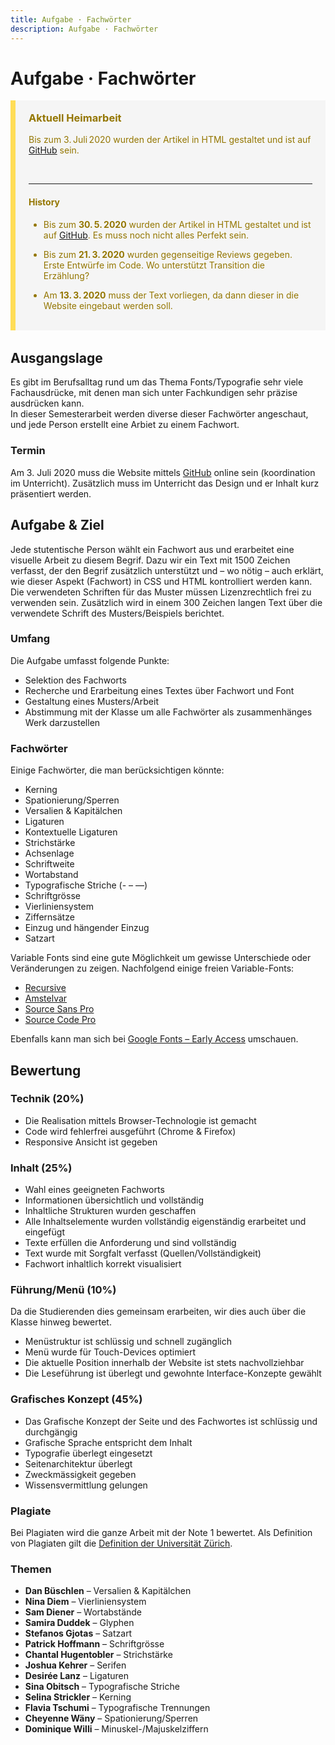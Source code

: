 ```yaml
---
title: Aufgabe · Fachwörter
description: Aufgabe · Fachwörter
---
```


<style>
.next {
  border-color: #ffdd57;
  color: #947600;
  border-style: solid;
  border-width: 0 0 0 0.5rem;
  padding: 1.25em 1.5em;
  background-color: #f5f5f5;
  margin-bottom: 2rem;
}
.next h3 {
  margin-top: 0;
}
</style>


# Aufgabe · Fachwörter


<div class="next">

### Aktuell Heimarbeit

Bis zum 3. Juli 2020 wurden der Artikel in HTML gestaltet und ist auf [GitHub](https://github.com/logrinto/IAD2019.type-terms) sein.

<br />

---


#### History
* Bis zum **30. 5. 2020** wurden der Artikel in HTML gestaltet und ist auf [GitHub](https://github.com/logrinto/IAD2019.type-terms). Es muss noch nicht alles Perfekt sein.

* Bis zum **21. 3. 2020** wurden gegenseitige Reviews gegeben. Erste Entwürfe im Code. Wo unterstützt Transition die Erzählung?
* Am **13. 3. 2020** muss der Text vorliegen, da dann dieser in die Website eingebaut werden soll.

</div>



## Ausgangslage

Es gibt im Berufsalltag rund um das Thema Fonts/Typografie sehr viele Fachausdrücke, mit denen man sich unter Fachkundigen sehr präzise ausdrücken kann.  
In dieser Semesterarbeit werden diverse dieser Fachwörter angeschaut, und jede Person erstellt eine Arbiet zu einem Fachwort.

### Termin
Am 3. Juli 2020 muss die Website mittels [GitHub](https://github.com/logrinto/IAD2019.type-terms) online sein (koordination im Unterricht). Zusätzlich muss im Unterricht das Design und er Inhalt kurz präsentiert werden.


## Aufgabe & Ziel

Jede stutentische Person wählt ein Fachwort aus und erarbeitet eine visuelle Arbeit zu diesem Begrif. Dazu wir ein Text mit 1500 Zeichen verfasst, der den Begrif zusätzlich unterstützt und – wo nötig – auch erklärt, wie dieser Aspekt (Fachwort) in CSS und HTML kontrolliert werden kann.   
Die verwendeten Schriften für das Muster müssen Lizenzrechtlich frei zu verwenden sein. Zusätzlich wird in einem 300 Zeichen langen Text über die verwendete Schrift des Musters/Beispiels berichtet.


### Umfang
Die Aufgabe umfasst folgende Punkte:

* Selektion des Fachworts
* Recherche und Erarbeitung eines Textes über Fachwort und Font
* Gestaltung eines Musters/Arbeit
* Abstimmung mit der Klasse um alle Fachwörter als zusammenhänges Werk darzustellen

### Fachwörter
Einige Fachwörter, die man berücksichtigen könnte:


* Kerning
* Spationierung/Sperren
* Versalien & Kapitälchen
* Ligaturen
* Kontextuelle Ligaturen
* Strichstärke
* Achsenlage
* Schriftweite
* Wortabstand
* Typografische Striche (- – —)
* Schriftgrösse
* Vierliniensystem
* Ziffernsätze
* Einzug und hängender Einzug
* Satzart


Variable Fonts sind eine gute Möglichkeit um gewisse Unterschiede oder Veränderungen zu zeigen. Nachfolgend einige freien Variable-Fonts:


* [Recursive](https://www.recursive.design/)
* [Amstelvar](https://github.com/TypeNetwork/Amstelvar/releases)
* [Source Sans Pro](https://github.com/adobe-fonts/source-sans-pro/releases)
* [Source Code Pro](https://github.com/adobe-fonts/source-code-pro/releases)

Ebenfalls kann man sich bei [Google Fonts – Early Access](https://fonts.google.com/earlyaccess) umschauen.

  <!--
  font
    Vesper Libre
    Nunito
  -->


## Bewertung

### Technik (20%)

* Die Realisation mittels Browser-Technologie ist gemacht
* Code wird fehlerfrei ausgeführt (Chrome & Firefox)
* Responsive Ansicht ist gegeben

### Inhalt (25%)

* Wahl eines geeigneten Fachworts
* Informationen übersichtlich und vollständig
* Inhaltliche Strukturen wurden geschaffen
* Alle Inhaltselemente wurden vollständig eigenständig erarbeitet und eingefügt
* Texte erfüllen die Anforderung und sind vollständig
* Text wurde mit Sorgfalt verfasst (Quellen/Vollständigkeit)
* Fachwort inhaltlich korrekt visualisiert

### Führung/Menü (10%)

Da die Studierenden dies gemeinsam erarbeiten, wir dies auch über die Klasse hinweg bewertet.

* Menüstruktur ist schlüssig und schnell zugänglich
* Menü wurde für Touch-Devices optimiert
* Die aktuelle Position innerhalb der Website ist stets nachvollziehbar
* Die Leseführung ist überlegt und gewohnte Interface-Konzepte gewählt

### Grafisches Konzept (45%)

* Das Grafische Konzept der Seite und des Fachwortes ist schlüssig und durchgängig
* Grafische Sprache entspricht dem Inhalt
* Typografie überlegt eingesetzt
* Seitenarchitektur überlegt
* Zweckmässigkeit gegeben
* Wissensvermittlung gelungen


### Plagiate
Bei Plagiaten wird die ganze Arbeit mit der Note 1 bewertet. Als Definition von Plagiaten gilt die [Definition der Universität Zürich](https://web.archive.org/web/20180718162232/http://www.uzh.ch/de/studies/teaching/plagiate.html).




### Themen


* **Dan Büschlen** – Versalien & Kapitälchen
* **Nina Diem** – Vierliniensystem
* **Sam Diener** – Wortabstände
* **Samira Duddek** – Glyphen
* **Stefanos Gjotas** – Satzart
* **Patrick Hoffmann** – Schriftgrösse
* **Chantal Hugentobler** – Strichstärke
* **Joshua Kehrer** – Serifen
* **Desirée Lanz** – Ligaturen
* **Sina Obitsch** – Typografische Striche
* **Selina Strickler** – Kerning
* **Flavia Tschumi** – Typografische Trennungen
* **Cheyenne Wäny** – Spationierung/Sperren
* **Dominique Willi** – Minuskel-/Majuskelziffern
